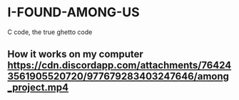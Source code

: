 # I-FOUND-AMONG-US
C code, the true ghetto code
## How it works on my computer https://cdn.discordapp.com/attachments/764243561905520720/977679283403247646/among_project.mp4
